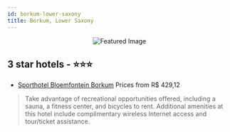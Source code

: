 ```yaml
---
id: borkum-lower-saxony
title: Borkum, Lower Saxony
---
```


<center><img src="https://i.travelapi.com/hotels/32000000/31970000/31961600/31961511/14223471_z.jpg" alt="Featured Image" /></center>


##  3 star hotels - ⭐️⭐️⭐️

-    [Sporthotel Bloemfontein Borkum](https://us.hurb.com/hotels/borkum/sporthotel-bloemfontein-borkum-JNP-JP356992?cmp=18055) Prices from R$ 429,12
   > Take advantage of recreational opportunities offered, including a sauna, a fitness center, and bicycles to rent. Additional amenities at this hotel include complimentary wireless Internet access and tour/ticket assistance.
